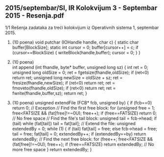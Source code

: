 2015/septembar/SI, IR Kolokvijum 3 - Septembar 2015 - Resenja.pdf
--------------------------------------------------------------------------------


1/1 
Rešenja zadataka za treći kolokvijum iz 
Operativnih sistema 1, septembar 2015. 
1. (10 poena) 
void putchar (IOHandle handle, char c) { 
 static char buffer[BlockSize]; 
 static int cursor = 0; 
 buffer[cursor++] = c; 
 if (cursor==BlockSize) { 
   writeBlock(handle,buffer); 
   cursor = 0; 
 } 
}
 
2. (10 poena)  
int append (int fhandle, byte* buffer, unsigned long sz) { 
  int ret = 0; 
  unsigned long oldSize = 0; 
  ret = fgetsize(fhandle,oldSize); 
  if (ret<0) return ret; 
  unsigned long newSize = oldSize + sz; 
  ret = fresize(fhandle,newSize); 
  if (ret<0) return ret; 
  ret = fmoveto(fhandle,oldSize); 
  if (ret<0) return ret; 
  ret = fwrite(fhandle,buffer,sz); 
  return ret; 
} 
3. (10 poena) 
unsigned extendFile (FCB* fcb, unsigned by) { 
  if (fcb==0) return 0; // Exception 
  // Find the first free block: 
  for (unsigned free = 1; free<FATSIZE && (fat[free]!=~0U); free++); 
  if (free==FATSIZE) return 0; // No free space 
  // Find the file's tail block: 
  unsigned tail = fcb->head; 
  if (tail) 
    while (fat[tail]) tail = fat[tail]; 
  // Extend the file: 
  unsigned extendedBy = 0; 
  while (1) { 
    if (tail) 
      fat[tail] = free; 
    else 
      fcb->head = free; 
    tail = free; 
    fat[tail] = 0; 
    extendedBy++; 
    if (extendedBy==by) return extendedBy; 
    // Find the next free block: 
    for (free++; free<FATSIZE && (fat[free]!=~0U); free++); 
    if (free==FATSIZE) return extendedBy; // No more free space 
  } 
  return extendedBy; 
} 